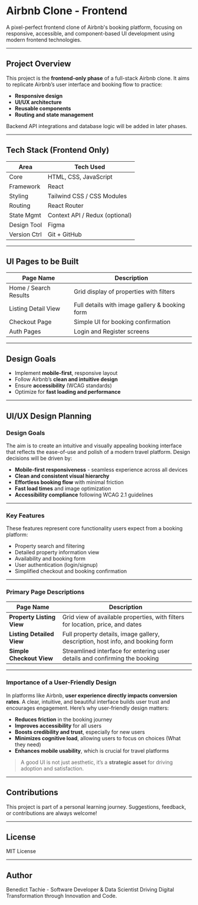 #  Airbnb Clone - Frontend

A pixel-perfect frontend clone of Airbnb's booking platform, focusing on responsive, accessible, and component-based UI development using modern frontend technologies.

---

## Project Overview

This project is the **frontend-only phase** of a full-stack Airbnb clone. It aims to replicate Airbnb’s user interface and booking flow to practice:

- **Responsive design**
- **UI/UX architecture**
- **Reusable components**
- **Routing and state management**

Backend API integrations and database logic will be added in later phases.

---

## Tech Stack (Frontend Only)

| Area         | Tech Used                         |
|--------------|-----------------------------------|
| Core         | HTML, CSS, JavaScript             |
| Framework    | React                             |
| Styling      | Tailwind CSS / CSS Modules        |
| Routing      | React Router                      |
| State Mgmt   | Context API / Redux (optional)    |
| Design Tool  | Figma                             |
| Version Ctrl | Git + GitHub                      |

---

## UI Pages to be Built

| Page Name               | Description                                       |
|------------------------|---------------------------------------------------|
| Home / Search Results  | Grid display of properties with filters           |
| Listing Detail View    | Full details with image gallery & booking form    |
| Checkout Page          | Simple UI for booking confirmation                |
| Auth Pages             | Login and Register screens                        |

---

## Design Goals

- Implement **mobile-first**, responsive layout
- Follow Airbnb’s **clean and intuitive design**
- Ensure **accessibility** (WCAG standards)
- Optimize for **fast loading and performance**

---
## UI/UX Design Planning

### Design Goals

The aim is to create an intuitive and visually appealing booking interface that reflects the ease-of-use and polish of a modern travel platform. Design decisions will be driven by:

- **Mobile-first responsiveness** - seamless experience across all devices
- **Clean and consistent visual hierarchy**
- **Effortless booking flow** with minimal friction
- **Fast load times** and image optimization
- **Accessibility compliance** following WCAG 2.1 guidelines

---

### Key Features

These features represent core functionality users expect from a booking platform:

- Property search and filtering  
- Detailed property information view  
- Availability and booking form  
- User authentication (login/signup)  
- Simplified checkout and booking confirmation

---

### Primary Page Descriptions

| Page Name               | Description                                                                 |
|-------------------------|-----------------------------------------------------------------------------|
| **Property Listing View**   | Grid view of available properties, with filters for location, price, and dates |
| **Listing Detailed View**   | Full property details, image gallery, description, host info, and booking form |
| **Simple Checkout View**    | Streamlined interface for entering user details and confirming the booking     |

---

### Importance of a User-Friendly Design

In platforms like Airbnb, **user experience directly impacts conversion rates**. A clear, intuitive, and beautiful interface builds user trust and encourages engagement. Here’s why user-friendly design matters:

- **Reduces friction** in the booking journey  
- **Improves accessibility** for all users  
- **Boosts credibility and trust**, especially for new users  
- **Minimizes cognitive load**, allowing users to focus on choices (What they need)  
- **Enhances mobile usability**, which is crucial for travel platforms

> A good UI is not just aesthetic, it’s a **strategic asset** for driving adoption and satisfaction.

---

## Contributions
This project is part of a personal learning journey. Suggestions, feedback, or contributions are always welcome!

---

## License
MIT License

---

## Author
Benedict Tachie - Software Developer & Data Scientist
Driving Digital Transformation through Innovation and Code.

